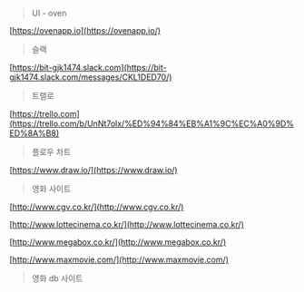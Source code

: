 

> UI - oven

[https://ovenapp.io](https://ovenapp.io/)

> 슬랙

[https://bit-gjk1474.slack.com](https://bit-gjk1474.slack.com/messages/CKL1DED70/)

> 트렐로

[https://trello.com](https://trello.com/b/UnNt7olx/%ED%94%84%EB%A1%9C%EC%A0%9D%ED%8A%B8)


> 플로우 차트

[https://www.draw.io/](https://www.draw.io/)

> 영화 사이트

[http://www.cgv.co.kr/](http://www.cgv.co.kr/)

[http://www.lottecinema.co.kr/](http://www.lottecinema.co.kr/)

[http://www.megabox.co.kr/](http://www.megabox.co.kr/)

[http://www.maxmovie.com/](http://www.maxmovie.com/)



> 영화 db 사이트
> 
<!--stackedit_data:
eyJoaXN0b3J5IjpbLTIwNjIwMDUwMl19
-->